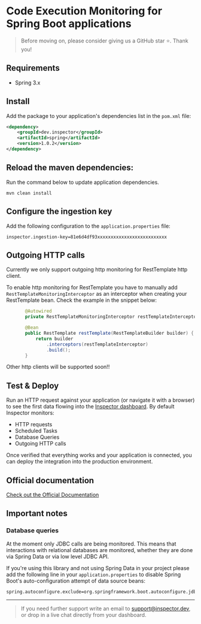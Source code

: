 ﻿# Code Execution Monitoring for Spring Boot applications
 
 > Before moving on, please consider giving us a GitHub star ⭐️. Thank you!

## Requirements

- Spring 3.x


## Install

Add the package to your application's dependencies list in the `pom.xml` file:

```xml
<dependency>
    <groupId>dev.inspector</groupId>
    <artifactId>spring</artifactId>
    <version>1.0.2</version>
</dependency>
```

## Reload the maven dependencies:

Run the command below to update application dependencies.

```
mvn clean install
```

## Configure the ingestion key

Add the following configuration to the `application.properties` file:

```properties
inspector.ingestion-key=81e6d4df93xxxxxxxxxxxxxxxxxxxxxxxxxx
```
## Outgoing HTTP calls

Currently we only support outgoing http monitoring for RestTemplate http client.

To enable http monitoring for RestTemplate you have to manually add `RestTemplateMonitoringInterceptor` as an interceptor when creating your RestTemplate bean.
Check the example in the snippet below:

```java
       @Autowired
       private RestTemplateMonitoringInterceptor restTemplateInterceptor;

       @Bean
       public RestTemplate restTemplate(RestTemplateBuilder builder) {
           return builder
               .interceptors(restTemplateInterceptor)
               .build();
       }
```

Other http clients will be supported soon!!

## Test & Deploy

Run an HTTP request against your application (or navigate it with a browser) to see the first data flowing into the [Inspector dashboard](https://app.inspector.dev).
By default Inspector monitors:

- HTTP requests
- Scheduled Tasks
- Database Queries
- Outgoing HTTP calls

Once verified that everything works and your application is connected, you can deploy the integration into the production environment.

## Official documentation

[Check out the Official Documentation](https://docs.inspector.dev/guides/spring-boot)

## Important notes

### Database queries

At the moment only JDBC calls are being monitored. This means that interactions with relational databases are monitored,
whether they are done via Spring Data or via low level JDBC API.

If you're using this library and not using Spring Data in your project please add the following line in your 
`application.properties` to disable Spring Boot's auto-configuration attempt of data source beans:

```
spring.autoconfigure.exclude=org.springframework.boot.autoconfigure.jdbc.DataSourceAutoConfiguration
```

---

> If you need further support write an email to [support@inspector.dev](mailto:support@inspector.dev), or drop in a live chat directly from your dashboard.
